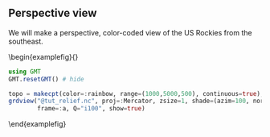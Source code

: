 ## Perspective view

We will make a perspective, color-coded view of the US Rockies from the southeast.

\begin{examplefig}{}
```julia
using GMT
GMT.resetGMT() # hide

topo = makecpt(color=:rainbow, range=(1000,5000,500), continuous=true);
grdview("@tut_relief.nc", proj=:Mercator, zsize=1, shade=(azim=100, norm="e0.8"), view=(135,30),
        frame=:a, Q="i100", show=true)
```
\end{examplefig}
